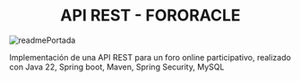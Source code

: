 <h1 align="center">API REST - FORORACLE</h1>

![readmePortada](https://github.com/user-attachments/assets/55038c62-381c-4be5-9275-78c197850fd2)


Implementación de una API REST para un foro online participativo, realizado con Java 22, Spring boot, Maven, Spring Security, MySQL
